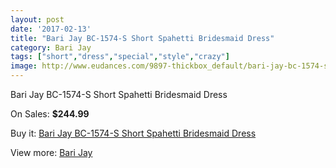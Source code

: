 ```yaml
---
layout: post
date: '2017-02-13'
title: "Bari Jay BC-1574-S Short Spahetti Bridesmaid Dress"
category: Bari Jay
tags: ["short","dress","special","style","crazy"]
image: http://www.eudances.com/9897-thickbox_default/bari-jay-bc-1574-s-short-spahetti-bridesmaid-dress.jpg
---
```

Bari Jay BC-1574-S Short Spahetti Bridesmaid Dress

On Sales: **$244.99**
<a href="https://www.eudances.com/en/bari-jay/3254-bari-jay-bc-1574-s-short-spahetti-bridesmaid-dress.html"><amp-img layout="responsive" width="600" height="600" src="//www.eudances.com/9897-thickbox_default/bari-jay-bc-1574-s-short-spahetti-bridesmaid-dress.jpg" alt="Bari Jay BC-1574-S Short Spahetti Bridesmaid Dress 0" /></a>

Buy it: [Bari Jay BC-1574-S Short Spahetti Bridesmaid Dress](https://www.eudances.com/en/bari-jay/3254-bari-jay-bc-1574-s-short-spahetti-bridesmaid-dress.html "Bari Jay BC-1574-S Short Spahetti Bridesmaid Dress")

View more: [Bari Jay](https://www.eudances.com/en/56-bari-jay "Bari Jay")